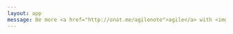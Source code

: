 ```yaml
---
layout: app
message: Be more <a href="http://onat.me/agilenote">agile</a> with <img src="http://onat.me/onatbas.github.io/agilenote.png"></img>.
---
```


